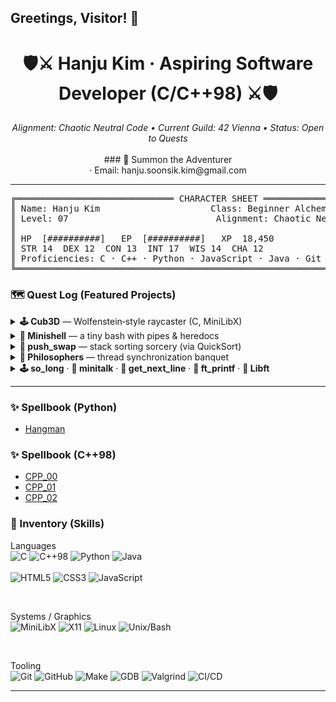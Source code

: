 ## Greetings, Visitor! 👋

<div align="center">
  <h1>🛡️⚔️ Hanju Kim · Aspiring Software Developer (C/C++98) ⚔️🛡️</h1>
  <i>Alignment: Chaotic Neutral Code • Current Guild: 42 Vienna • Status: Open to Quests</i>
  <br/><br/>
  ### 📯 Summon the Adventurer<br/>
  · Email: hanju.soonsik.kim@gmail.com
  <!-- · 
   <a href="https://www.linkedin.com/in/YOUR_LINK">🏰 LinkedIn</a> · -->
</div>

<hr/>

<pre>
╔══════════════════════════════ CHARACTER SHEET ══════════════════════════════╗
║ Name: Hanju Kim                     Class: Beginner Alchemist (C/C++98)     ║
║ Level: 07                            Alignment: Chaotic Neutral             ║
║                                                                             ║
║ HP  [##########]   EP  [##########]   XP  18,450                            ║
║ STR 14  DEX 12  CON 13  INT 17  WIS 14  CHA 12                              ║
║ Proficiencies: C · C++ · Python · JavaScript · Java · Git · CI              ║
╚═════════════════════════════════════════════════════════════════════════════╝
</pre>

### 🗺️ Quest Log (Featured Projects)

<details>
  <summary><b>🕹️ Cub3D</b> — Wolfenstein‑style raycaster (C, MiniLibX)</summary>
  <br/>
  <b>Repo:</b> <a href="https://github.com/HanzoK/cub3d">Cub3D</a><br/>
  <b>Rewards:</b> +3500 XP, +2 DEX, +1 INT<br/>
  <b>Loot:</b> DDA raycasting, shading, texture loading, validated maps, clean shutdown<br/>
</details>

<details>
  <summary><b>🐚 Minishell</b> — a tiny bash with pipes & heredocs</summary>
  <br/>
  <b>Repo:</b> <a href="https://github.com/ollie-joestar/minishell">Minishell</a><br/>
  <b>Rewards:</b> +3000 XP, +2 INT, +1 WIS<br/>
  <b>Loot:</b> parser, signals, execve, env, redirections, heredocs
</details>

<details>
  <summary><b>🔀 push_swap</b> — stack sorting sorcery (via QuickSort)</summary>
  <br/>
  <b>Repo:</b> <a href="https://github.com/HanzoK/push_swap">YOU/push_swap</a><br/>
  <b>Rewards:</b> +2200 XP, +2 DEX<br/>
  <b>Loot:</b> chunking, LIS strategy, operation cost heuristics
</details>

<details>
  <summary><b>🍝 Philosophers</b> — thread synchronization banquet</summary>
  <br/>
  <b>Repo:</b> <a href="https://github.com/HanzoK/philosophers">YOU/Philosophers</a><br/>
  <b>Rewards:</b> +1800 XP, +2 WIS<br/>
  <b>Loot:</b> mutex choreography, starvation avoidance, monitor thread
</details>

<details>
  <summary><b>🕹️ so_long</b> · <b>💬 minitalk</b> · <b>🧵 get_next_line</b> · <b>🧪 ft_printf</b> · <b>🧩 Libft</b></summary>
  <br/>
  <a href="https://github.com/HanzoK/so_long">so_long</a> •
  <a href="https://github.com/HanzoK/minitalk">minitalk</a> •
  <a href="https://github.com/YOU/get_next_line">get_next_line</a> • 
  <a href="https://github.com/YOU/ft_printf">ft_printf</a> • 
  <a href="https://github.com/YOU/Libft">Libft</a>
</details>

---

### ✨ Spellbook (Python)
- <a href="https://github.com/HanzoK/Python_practice/tree/main/05_hangman">Hangman</a>

<!--### ✨ Spellbook (C)
- <a href="https://github.com/HanzoK/libft">libft</a>
- <a href="https://github.com/HanzoK/get_next_line">get_next_line</a>
- <a href="https://github.com/HanzoK/ft_printf">ft_printf</a>
- <a href="https://github.com/HanzoK/push_swap">push_swap</a>
- <a href="https://github.com/HanzoK/minitalk">minitalk</a>
- <a href="https://github.com/HanzoK/so_long">so_long</a>
- <a href="https://github.com/ollie-joestar/minishell">minishell</a>
- <a href="https://github.com/HanzoK/philosophers">philosophers</a>
- <a href="https://github.com/HanzoK/cub3d">cub3d</a>-->

### ✨ Spellbook (C++98)
- <a href="https://github.com/HanzoK/cpp_modules/tree/main/cpp_00">CPP_00</a>
- <a href="https://github.com/HanzoK/cpp_modules/tree/main/cpp_01">CPP_01</a>
- <a href="https://github.com/HanzoK/cpp_modules/tree/main/cpp_02">CPP_02</a>

### 🎒 Inventory (Skills)
<p align="center">

  Languages <br/>
  <img alt="C" src="https://img.shields.io/badge/C-knight%27s%20steel-1f2937?style=for-the-badge&logo=c&logoColor=white">
  <img alt="C++98" src="https://img.shields.io/badge/C%2B%2B-98%20grimoire-334155?style=for-the-badge&logo=cplusplus&logoColor=white">
  <img alt="Python" src="https://img.shields.io/badge/Python-arcane%20serpent-3776AB?style=for-the-badge&logo=python&logoColor=white">
  <img alt="Java" src="https://img.shields.io/badge/Java-ember%20brew-007396?style=for-the-badge&logo=openjdk&logoColor=white">
  <br/><br/>
  <img alt="HTML5" src="https://img.shields.io/badge/HTML5-burning%20scroll-E34F26?style=for-the-badge&logo=html5&logoColor=white">
  <img alt="CSS3" src="https://img.shields.io/badge/CSS3-tailor%27s%20weave-1572B6?style=for-the-badge&logo=css3&logoColor=white">
  <img alt="JavaScript" src="https://img.shields.io/badge/JavaScript-trickster%27s%20rune-F7DF1E?style=for-the-badge&logo=javascript&logoColor=000">

  <br/>

  Systems / Graphics<br/>
  <img alt="MiniLibX" src="https://img.shields.io/badge/MiniLibX-mlx%20glyphs-0f766e?style=for-the-badge">
  <img alt="X11" src="https://img.shields.io/badge/X11-window%20wizardry-1d4ed8?style=for-the-badge">
  <img alt="Linux" src="https://img.shields.io/badge/Linux-tavern%20OS-0ea5e9?style=for-the-badge&logo=linux&logoColor=white">
  <img alt="Unix/Bash" src="https://img.shields.io/badge/Bash-shell%20chants-121011?style=for-the-badge&logo=gnubash&logoColor=white">

  <br/>

  Tooling<br/>
  <img alt="Git" src="https://img.shields.io/badge/Git-guild%20ledger-ef4444?style=for-the-badge&logo=git&logoColor=white">
  <img alt="GitHub" src="https://img.shields.io/badge/GitHub-raven%20post-181717?style=for-the-badge&logo=github&logoColor=white">
  <img alt="Make" src="https://img.shields.io/badge/Make-ritual%20circles-6366f1?style=for-the-badge">
  <img alt="GDB" src="https://img.shields.io/badge/GDB-breakpoint%20bolts-78350f?style=for-the-badge">
  <img alt="Valgrind" src="https://img.shields.io/badge/Valgrind-memory%20detect%20evil-7c2d12?style=for-the-badge">
  <img alt="CI/CD" src="https://img.shields.io/badge/CI%2FCD-wards-2088FF?style=for-the-badge&logo=githubactions&logoColor=white">

</p>

<!--### 📯 Summon the Adventurer
- **Email:** hanju.soonsik.kim@gmail.com
 **LinkedIn:** linkedin_link to be coming  -->

<hr/>

<!--
**HanzoK/HanzoK** is a ✨ _special_ ✨ repository because its `README.md` (this file) appears on your GitHub profile.

Here are some ideas to get you started:

- 🔭 I’m currently working on ...
- 🌱 I’m currently learning ...
- 👯 I’m looking to collaborate on ...
- 🤔 I’m looking for help with ...
- 💬 Ask me about ...
- 📫 How to reach me: ...
- 😄 Pronouns: ...
- ⚡ Fun fact: ...
-->
